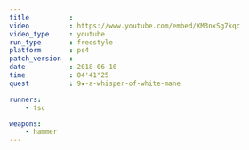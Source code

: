 ```yaml
---
title          :
video          : https://www.youtube.com/embed/XM3nxSg7kqc
video_type     : youtube
run_type       : freestyle
platform       : ps4
patch_version  :
date           : 2018-06-10
time           : 04'41"25
quest          : 9★-a-whisper-of-white-mane

runners:
    - tsc

weapons:
    - hammer
---
```

